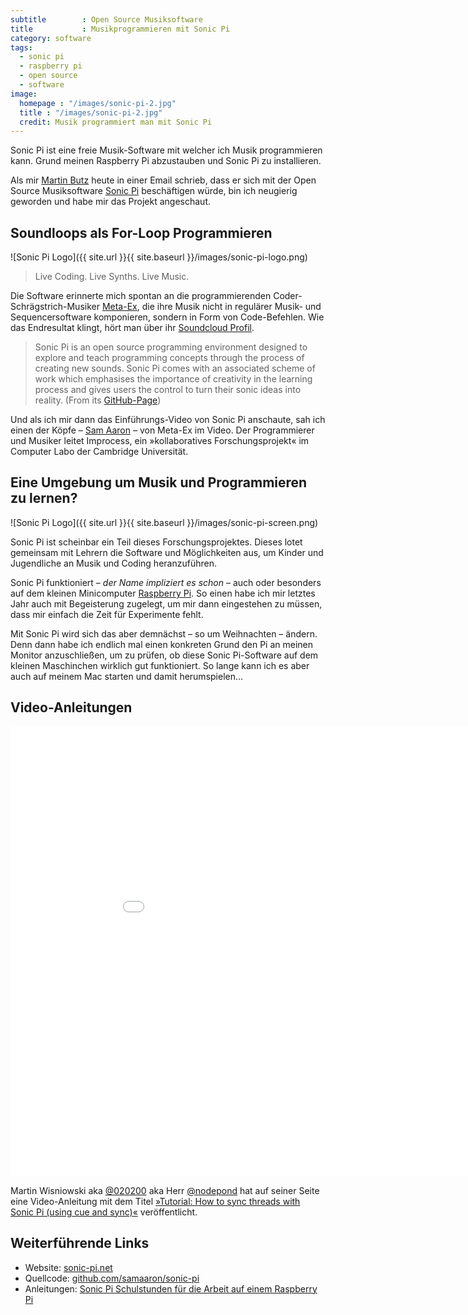 ```yaml
---
subtitle        : Open Source Musiksoftware
title           : Musikprogrammieren mit Sonic Pi
category: software
tags:
  - sonic pi
  - raspberry pi
  - open source
  - software
image:
  homepage : "/images/sonic-pi-2.jpg"
  title : "/images/sonic-pi-2.jpg"
  credit: Musik programmiert man mit Sonic Pi
---
```

Sonic Pi ist eine freie Musik-Software mit welcher ich Musik programmieren kann. Grund meinen Raspberry Pi abzustauben und Sonic Pi zu installieren.

Als mir [Martin Butz][7] heute in einer Email schrieb, dass er sich mit der Open Source Musiksoftware [Sonic Pi][1] beschäftigen würde, bin ich neugierig geworden und habe mir das Projekt angeschaut.


## Soundloops als For-Loop Programmieren

![Sonic Pi Logo]({{ site.url }}{{ site.baseurl }}/images/sonic-pi-logo.png)

> Live Coding. Live Synths. Live Music.

Die Software erinnerte mich spontan an die programmierenden Coder-Schrägstrich-Musiker [Meta-Ex][2], die ihre Musik nicht in regulärer Musik- und Sequencersoftware komponieren, sondern in Form von Code-Befehlen. Wie das Endresultat klingt, hört man über ihr [Soundcloud Profil][3].

> Sonic Pi is an open source programming environment designed to explore and teach programming concepts through the process of creating new sounds. Sonic Pi comes with an associated scheme of work which emphasises the importance of creativity in the learning process and gives users the control to turn their sonic ideas into reality. (From its [GitHub-Page][11])

Und als ich mir dann das Einführungs-Video von Sonic Pi anschaute, sah ich einen der Köpfe – [Sam Aaron][4] – von Meta-Ex im Video. Der Programmierer und Musiker leitet Improcess, ein »kollaboratives Forschungsprojekt« im Computer Labo der Cambridge Universität.


## Eine Umgebung um Musik und Programmieren zu lernen?

![Sonic Pi Logo]({{ site.url }}{{ site.baseurl }}/images/sonic-pi-screen.png)

Sonic Pi ist scheinbar ein Teil dieses Forschungsprojektes. Dieses lotet  gemeinsam mit Lehrern die Software und Möglichkeiten aus, um Kinder und Jugendliche an Musik und Coding heranzuführen.

Sonic Pi funktioniert – *der Name impliziert es schon* – auch oder besonders auf dem kleinen Minicomputer [Raspberry Pi][5]. So einen habe ich mir letztes Jahr auch mit Begeisterung zugelegt, um mir dann eingestehen zu müssen, dass mir einfach die Zeit für Experimente fehlt.

Mit Sonic Pi wird sich das aber demnächst – so um Weihnachten – ändern. Denn dann habe ich endlich mal einen konkreten Grund den Pi an meinen Monitor anzuschließen, um zu prüfen, ob diese Sonic Pi-Software auf dem kleinen Maschinchen wirklich gut funktioniert. So lange kann ich es aber auch auf meinem Mac starten und damit herumspielen...


## Video-Anleitungen

<div class="flex-video"><iframe width="960" height="720" src="//www.youtube.com/embed/9-11BlgiUz4" frameborder="0" allowfullscreen></iframe></div><!-- /.flex-video -->

Martin Wisniowski aka [@020200][9] aka Herr [@nodepond][8] hat auf seiner Seite eine Video-Anleitung mit dem Titel [»Tutorial: How to sync threads with Sonic Pi (using cue and sync)«][6] veröffentlicht. 


## Weiterführende Links

* Website: [sonic-pi.net][1]
* Quellcode: [github.com/samaaron/sonic-pi][12]
* Anleitungen: [Sonic Pi Schulstunden für die Arbeit auf einem Raspberry Pi][13]

 [1]: http://sonic-pi.net/
 [2]: http://meta-ex.com/
 [3]: http://soundcloud.com/meta-ex
 [4]: http://sam.aaron.name/
 [5]: http://www.raspberrypi.org/
 [6]: http://www.nodepond.com/blog/733-how-to-live-code-music-with-sonic-pi-with-synced-threads/comment-page-1#comment-23088
 [7]: http://www.mkblog.org/
 [8]: https://twitter.com/nodepond
 [9]: https://twitter.com/020200
 [10]: https://twitter.com/nodepond
 [11]: https://github.com/samaaron/sonic-pi
 [12]: https://github.com/samaaron/sonic-pi
 [13]: http://www.raspberrypi.org/learning/sonic-pi-lessons/
 [14]: #
 [15]: #
 [16]: #
 [17]: #
 [18]: #
 [19]: #
 [20]: #